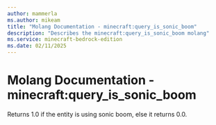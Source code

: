 ```yaml
---
author: mammerla
ms.author: mikeam
title: "Molang Documentation - minecraft:query_is_sonic_boom"
description: "Describes the minecraft:query_is_sonic_boom molang"
ms.service: minecraft-bedrock-edition
ms.date: 02/11/2025 
---
```


# Molang Documentation - minecraft:query_is_sonic_boom

Returns 1.0 if the entity is using sonic boom, else it returns 0.0.
